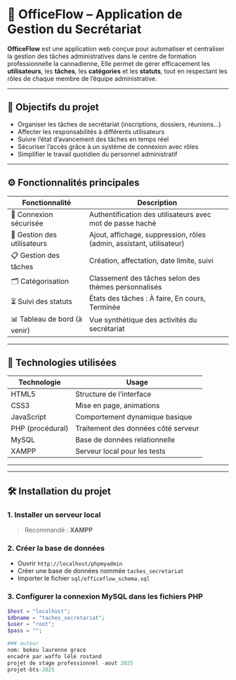 # 📌 OfficeFlow – Application de Gestion du Secrétariat

**OfficeFlow** est une application web conçue pour automatiser et centraliser la gestion des tâches administratives dans le centre de formation professionnelle la cannadienne, 
Elle permet de gérer efficacement les **utilisateurs**, les **tâches**, les **catégories** et les **statuts**, tout en respectant les rôles de chaque membre de l’équipe administrative.

---

## 🧭 Objectifs du projet

- Organiser les tâches de secrétariat (inscriptions, dossiers, réunions…)
- Affecter les responsabilités à différents utilisateurs
- Suivre l’état d’avancement des tâches en temps réel
- Sécuriser l’accès grâce à un système de connexion avec rôles
- Simplifier le travail quotidien du personnel administratif

---

## ⚙️ Fonctionnalités principales

| Fonctionnalité          | Description |
|-------------------------|-------------|
| 🔐 Connexion sécurisée  | Authentification des utilisateurs avec mot de passe haché |
| 👤 Gestion des utilisateurs | Ajout, affichage, suppression, rôles (admin, assistant, utilisateur) |
| 📋 Gestion des tâches   | Création, affectation, date limite, suivi |
| 🗂️ Catégorisation       | Classement des tâches selon des thèmes personnalisés |
| ⏳ Suivi des statuts     | États des tâches : À faire, En cours, Terminée |
| 📊 Tableau de bord (à venir) | Vue synthétique des activités du secrétariat |

---

## 🧪 Technologies utilisées

| Technologie   | Usage                           |
|---------------|----------------------------------|
| HTML5         | Structure de l’interface         |
| CSS3          | Mise en page, animations         |
| JavaScript    | Comportement dynamique basique  |
| PHP (procédural) | Traitement des données côté serveur |
| MySQL         | Base de données relationnelle    |
| XAMPP  | Serveur local pour les tests     |

---



---

## 🛠️ Installation du projet

### 1. Installer un serveur local
> Recommandé : **XAMPP** 

### 2. Créer la base de données
- Ouvrir `http://localhost/phpmyadmin`
- Créer une base de données nommée `taches_secretariat`
- Importer le fichier `sql/officeflow_schema.sql`

### 3. Configurer la connexion MySQL dans les fichiers PHP
```php
$host = "localhost";
$dbname = "taches_secretariat";
$user = "root";
$pass = ""; 

### auteur
nom: bokou laurenne grace
encadré par.waffo lélé rostand
projet de stage professionnel -aout 2025
projet-bts-2025
